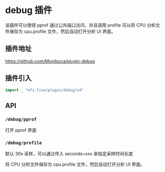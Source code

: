 # debug 插件

该插件可以使得 pprof 通过公共端口访问，并且调用 profile 可以将 CPU 分析文件保存为 cpu.profile 文件，然后自动打开分析 UI 界面。

## 插件地址

https://github.com/Monibuca/plugin-debug

## 插件引入

```go
import _ "m7s.live/plugin/debug/v4"
```

## API

### `/debug/pprof`

打开 pprof 界面

### `/debug/profile`

默认 30s 采样，可以通过传入 seconds=xxx 来指定采样时间长度

将 CPU 分析文件保存为 cpu.profile 文件，然后自动打开分析 UI 界面。
